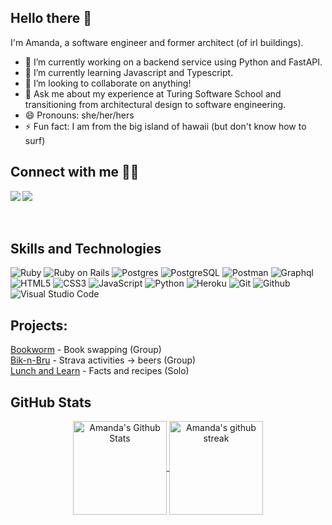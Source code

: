 ## Hello there 👋

I'm Amanda, a software engineer and former architect (of irl buildings). 

- 🔭 I’m currently working on a backend service using Python and FastAPI. 
- 🌱 I’m currently learning Javascript and Typescript.
- 👯 I’m looking to collaborate on anything!
- 💬 Ask me about my experience at Turing Software School and transitioning from architectural design to software engineering.
- 😄 Pronouns: she/her/hers
- ⚡ Fun fact: I am from the big island of hawaii (but don't know how to surf)

## Connect with me 🤝🤝
  
<a href="https://www.linkedin.com/in/amanda-ross-2a62093a/" target="_blank">
  <img align="left"  src="https://img.shields.io/badge/LinkedIn-0077B5?style=for-the-badge&logo=linkedin&logoColor=white" />
</a>
<a href="mailto:amikaross@gmail.com" target="_blank">
   <img align="left"src="https://img.shields.io/badge/Gmail-D14836?style=for-the-badge&logo=gmail&logoColor=white" />
</a>

<!-- [<img src="https://img.shields.io/badge/Elan%20Katz-%230077B5.svg?&style=for-the-badge&logo=linkedin&logoColor=white" />](https://www.linkedin.com/in/amanda-ross-2a62093a/) -->
<br><br><br>


## Skills and Technologies

<!-- https://simpleicons.org/ -->
![Ruby](https://img.shields.io/badge/Ruby-CC342D?style=for-the-badge&logo=ruby&logoColor=7b95ad&color=141422)
![Ruby on Rails](	https://img.shields.io/badge/Ruby_on_Rails-CC0000?style=for-the-badge&logo=ruby-on-rails&logoColor=7b95ad&color=141422)
![Postgres](https://img.shields.io/badge/Postgres-100?style=for-the-badge&logo=postgresql&logoColor=7b95ad&color=141422)
![PostgreSQL](https://img.shields.io/badge/PostgreSQL-100?style=for-the-badge&logo=PostgreSQL&logoColor=7b95ad&color=141422)
![Postman](https://img.shields.io/badge/Postman-FF6C37?style=for-the-badge&logo=postman&&logoColor=7b95ad&color=141422)
![Graphql](https://img.shields.io/badge/Graphql-100?style=for-the-badge&logo=graphql&logoColor=7b95ad&color=141422)
![HTML5](https://img.shields.io/badge/HTML5-100?style=for-the-badge&logo=HTML5&logoColor=7b95ad&color=141422)
![CSS3](https://img.shields.io/badge/CSS3-100?style=for-the-badge&logo=CSS3&logoColor=7b95ad&color=141422)
![JavaScript](https://img.shields.io/badge/JavaScript-100?style=for-the-badge&logo=javascript&logoColor=7b95ad&color=141422)
![Python](https://img.shields.io/badge/Python-100?style=for-the-badge&logo=Python&logoColor=7b95ad&color=141422)
![Heroku](https://img.shields.io/badge/Heroku-100?style=for-the-badge&logo=Heroku&logoColor=7b95ad&color=141422)
![Git](https://img.shields.io/badge/Git-100?style=for-the-badge&logo=git&logoColor=7b95ad&color=141422)
![Github](https://img.shields.io/badge/GitHub-100?style=for-the-badge&logo=github&logoColor=7b95ad&color=141422)
![Visual Studio Code](https://img.shields.io/badge/Visual%20Studio%20Code-100?style=for-the-badge&logo=visual-studio-code&logoColor=7b95ad&color=141422)

## Projects:

<a href="https://bookworm-fe.vercel.app/" target="_blank" rel="noopener noreferrer">Bookworm</a> - Book swapping (Group) <br />
<a href="https://bik-n-bru.herokuapp.com/" target="_blank" rel="noopener noreferrer">Bik-n-Bru</a> - Strava activities -> beers (Group) <br />
<a href="https://github.com/amikaross/lunch_and_learn" target="_blank" rel="noopener noreferrer">Lunch and Learn</a> - Facts and recipes (Solo) <br />


## GitHub Stats

<!-- https://github.com/anuraghazra/github-readme-stats-->
<div align="center">

   <a href="https://github.com/amikaross/amikaross">
      <img align="center" height="150" alt="Amanda's Github Stats" src="https://github-readme-stats.vercel.app/api?username=amikaross&show_icons=true&theme=tokyonight&line_height=27&count_private=true&hide_title=false" />
   
   <!--  <img align="center" alt="Amanda's GitHub Stats"  src="https://github-readme-stats.vercel.app/api?username=amikaross&show_icons=true&line_height=27&count_private=true&hide_title=false&title_color=7B95AD&text_color=b2c7da&icon_color=7B95AD&bg_color=141422" /> -->
   <!--  <img align="center" height="150"  alt="Amanda's stats" src="https://github-readme-stats.vercel.app/api?username=amikaross&count_private=true&include_all_commits=true&theme=tokyonight"  /> -->
   </a>


   <a href="https://github.com/amikaross/amikross">
      <img align="center" height="150" alt="Amanda's github streak" src="https://github-readme-streak-stats.herokuapp.com/?user=amikaross&theme=tokyonight"/>
   </a>

   <div style='font-size: 5px;'>&nbsp;</div>

   <a align="center" href="https://github.com/amikaross/amikaross">
<!--        <img align="center" src="https://github-readme-stats.vercel.app/api/top-langs/?username=amikaross&theme=tokyonight&layout=compact&hide=shell" alt="Amanda's top language stats" /> -->
   
   <!--    <img align="center" src="https://github-readme-stats.vercel.app/api/top-langs/?  username=amikaross&title_color=7B95AD&text_color=b2c7da&icon_color=7B95AD&bg_color=141422" /> -->
   <!--   <img align="center" src="https://github-readme-stats.vercel.app/api/top-langs/?username=amikaross&theme=tokyonight&hide_langs_below=1" alt="Amanda's top language stats" /> -->

   </a>
</div>

<!-- ![github-streak](https://github-readme-streak-stats.herokuapp.com/?user=amikaross&theme=tokyonight) -->





[linkedIn]: linkedin.com/in/amanda-ross-2a62093a/
[email]: amikaross@gmail.com
[Bookworm]: https://github.com/Capstone-Bookworm
[Northrn Flickr]: https://northrn-flickr.herokuapp.com/
[Lofidelity]: https://lofidelity.herokuapp.com/
[Good Hikes]: https://good-hikes.herokuapp.com/
